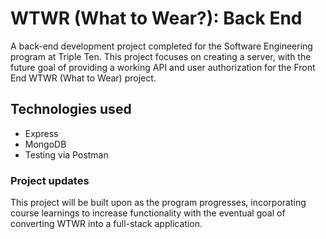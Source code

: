 # WTWR (What to Wear?): Back End

A back-end development project completed for the Software Engineering program at Triple Ten. This project focuses on creating a server, with the future goal of providing a working API and user authorization for the Front End WTWR (What to Wear) project.

## Technologies used

- Express
- MongoDB
- Testing via Postman

### Project updates

This project will be built upon as the program progresses, incorporating course learnings to increase functionality with the eventual goal of converting WTWR into a full-stack application.
